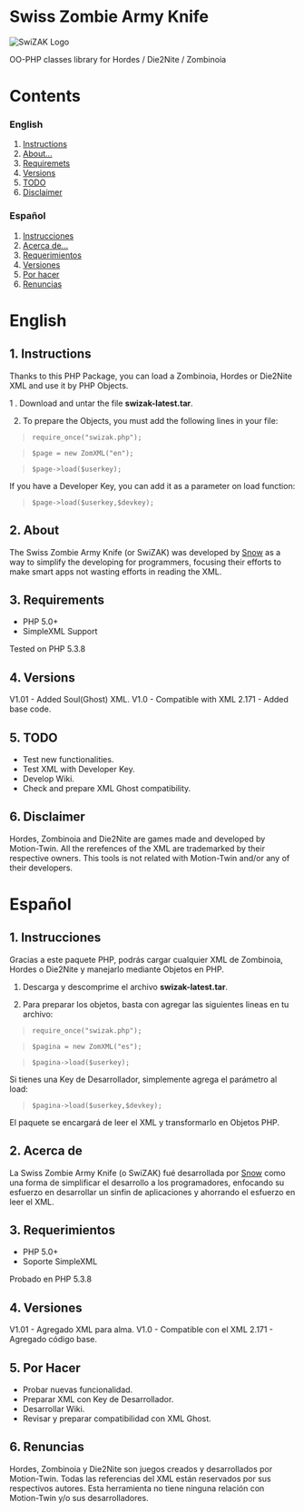 Swiss Zombie Army Knife
========================

![SwiZAK Logo](https://dl.dropbox.com/u/87428962/swizak-logo.png)

OO-PHP classes library for Hordes / Die2Nite / Zombinoia

# Contents #

### English ###

1. [Instructions](#1-instructions)
2. [About...](#2-about)
3. [Requiremets](#3-requirements)
4. [Versions](#4-versions)
5. [TODO](#5-todo)
6. [Disclaimer](#6-disclaimer)

### Español ###

1. [Instrucciones](#1-instrucciones)
2. [Acerca de...](#2-acerca-de)
3. [Requerimientos](#3-requerimientos)
4. [Versiones](#3-versiones)
5. [Por hacer](#4-por-hacer)
6. [Renuncias](#6-renuncias)

# English #

## 1. Instructions ##

Thanks to this PHP Package, you can load a Zombinoia, Hordes or Die2Nite XML and use it by PHP Objects.

1 . Download and untar the file **swizak-latest.tar**.

2. To prepare the Objects, you must add the following lines in your file:

>`require_once("swizak.php");`

>`$page = new ZomXML("en");`

>`$page->load($userkey);`

If you have a Developer Key, you can add it as a parameter on load function:

>`$page->load($userkey,$devkey);`

## 2. About ##

The Swiss Zombie Army Knife (or SwiZAK) was developed by [Snow](http://twinoid.com/user/2485) as a way to simplify the developing for programmers, focusing their efforts to make smart apps not wasting efforts in reading the XML.

## 3. Requirements ##

- PHP 5.0+
- SimpleXML Support

Tested on PHP 5.3.8

## 4. Versions ##

V1.01 - Added Soul(Ghost) XML.
V1.0 - Compatible with XML 2.171 - Added base code.

## 5. TODO ##

- Test new functionalities.
- Test XML with Developer Key.
- Develop Wiki.
- Check and prepare XML Ghost compatibility.

## 6. Disclaimer ##

Hordes, Zombinoia and Die2Nite are games made and developed by Motion-Twin. All the rerefences of the XML are trademarked by their respective owners.
This tools is not related with Motion-Twin and/or any of their developers.

# Español #

## 1. Instrucciones ##

Gracias a este paquete PHP, podrás cargar cualquier XML de Zombinoia, Hordes o Die2Nite y manejarlo mediante Objetos en PHP. 

1. Descarga y descomprime el archivo **swizak-latest.tar**.

2. Para preparar los objetos, basta con agregar las siguientes lineas en tu archivo:

>`require_once("swizak.php");`

>`$pagina = new ZomXML("es");`

>`$pagina->load($userkey);`

Si tienes una Key de Desarrollador, simplemente agrega el parámetro al load:

>`$pagina->load($userkey,$devkey);`

El paquete se encargará de leer el XML y transformarlo en Objetos PHP.

## 2. Acerca de ##

La Swiss Zombie Army Knife (o SwiZAK) fué desarrollada por [Snow](http://twinoid.com/user/2485) como una forma de simplificar el desarrollo a los programadores, enfocando su esfuerzo en desarrollar un sinfin de aplicaciones y ahorrando el esfuerzo en leer el XML.

## 3. Requerimientos ##

- PHP 5.0+
- Soporte SimpleXML

Probado en PHP 5.3.8

## 4. Versiones ##

V1.01 - Agregado XML para alma.
V1.0 - Compatible con el XML 2.171 - Agregado código base.

## 5. Por Hacer ##

- Probar nuevas funcionalidad.
- Preparar XML con Key de Desarrollador.
- Desarrollar Wiki.
- Revisar y preparar compatibilidad con XML Ghost.

## 6. Renuncias ##

Hordes, Zombinoia y Die2Nite son juegos creados y desarrollados por Motion-Twin. Todas las referencias del XML están reservados por sus respectivos autores.
Esta herramienta no tiene ninguna relación con Motion-Twin y/o sus desarrolladores.